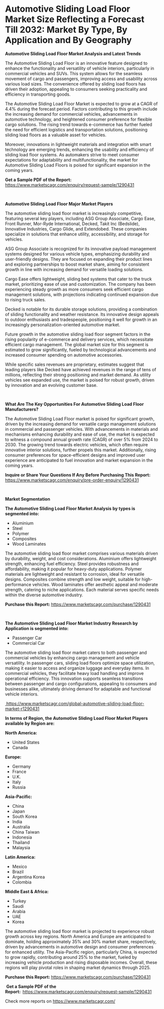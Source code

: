 <p><h1>Automotive Sliding Load Floor Market Size Reflecting a Forecast Till 2032: Market By Type, By Application and By Geography</h1></p><p><strong>Automotive Sliding Load Floor Market Analysis and Latest Trends</strong></p>
<p><p>The Automotive Sliding Load Floor is an innovative feature designed to enhance the functionality and versatility of vehicle interiors, particularly in commercial vehicles and SUVs. This system allows for the seamless movement of cargo and passengers, improving access and usability across various load sizes. The convenience offered by sliding load floors has driven their adoption, appealing to consumers seeking practicality and efficiency in transporting goods.</p><p>The Automotive Sliding Load Floor Market is expected to grow at a CAGR of 4.4% during the forecast period. Factors contributing to this growth include the increasing demand for commercial vehicles, advancements in automotive technology, and heightened consumer preference for flexible cargo solutions. The rising trend towards e-commerce has further fueled the need for efficient logistics and transportation solutions, positioning sliding load floors as a valuable asset for vehicles.</p><p>Moreover, innovations in lightweight materials and integration with smart technology are emerging trends, enhancing the usability and efficiency of sliding load floor systems. As automakers strive to meet consumer expectations for adaptability and multifunctionality, the market for Automotive Sliding Load Floors is poised for significant expansion in the coming years.</p></p>
<p><strong>Get a Sample PDF of the Report:&nbsp;</strong> <a href="https://www.marketscagr.com/enquiry/request-sample/1290431?utm_campaign=3368&utm_medium=2&utm_source=Github&utm_content=ia&utm_term=30032025&utm_id=automotive-sliding-load-floor">https://www.marketscagr.com/enquiry/request-sample/1290431</a></p>
<p>&nbsp;</p>
<p><strong>Automotive Sliding Load Floor Major Market Players</strong></p>
<p><p>The automotive sliding load floor market is increasingly competitive, featuring several key players, including ASG Group Associate, Cargo Ease, Front Runner, Mor-Ryde International, Decked, Takit Inc (Bedslide), Innovative Industries, Cargo Glide, and Extendobed. These companies specialize in solutions that enhance utility, accessibility, and storage for vehicles.</p><p>ASG Group Associate is recognized for its innovative payload management systems designed for various vehicle types, emphasizing durability and user-friendly designs. They are focused on expanding their product lines and exploring partnerships to boost market share, aiming for consistent growth in line with increasing demand for versatile loading solutions.</p><p>Cargo Ease offers lightweight, sliding bed systems that cater to the truck market, prioritizing ease of use and customization. The company has been experiencing steady growth as more consumers seek efficient cargo management solutions, with projections indicating continued expansion due to rising truck sales.</p><p>Decked is notable for its durable storage solutions, providing a combination of sliding functionality and weather resistance. Its innovative design appeals to outdoor enthusiasts and tradespeople, positioning it well for growth in an increasingly personalization-oriented automotive market.</p><p>Future growth in the automotive sliding load floor segment factors in the rising popularity of e-commerce and delivery services, which necessitate efficient cargo management. The global market size for this segment is estimated to grow significantly, fueled by technological advancements and increased consumer spending on automotive accessories.</p><p>While specific sales revenues are proprietary, estimates suggest that leading players like Decked have achieved revenues in the range of tens of millions, reflecting their strong positioning and market demand. As utility vehicles see expanded use, the market is poised for robust growth, driven by innovation and an evolving customer base.</p></p>
<p>&nbsp;</p>
<p><strong>What Are The Key Opportunities For Automotive Sliding Load Floor Manufacturers?</strong></p>
<p><p>The Automotive Sliding Load Floor market is poised for significant growth, driven by the increasing demand for versatile cargo management solutions in commercial and passenger vehicles. With advancements in materials and mechanisms enhancing durability and ease of use, the market is expected to witness a compound annual growth rate (CAGR) of over 5% from 2024 to 2030. The growing trend towards electric vehicles, which often require innovative interior solutions, further propels this market. Additionally, rising consumer preferences for space-efficient designs and improved user experience are anticipated to fuel innovation and market expansion in the coming years.</p></p>
<p><strong>Inquire or Share Your Questions If Any Before Purchasing This Report:</strong> <a href="https://www.marketscagr.com/enquiry/pre-order-enquiry/1290431?utm_campaign=3368&utm_medium=2&utm_source=Github&utm_content=ia&utm_term=30032025&utm_id=automotive-sliding-load-floor">https://www.marketscagr.com/enquiry/pre-order-enquiry/1290431</a></p>
<p>&nbsp;</p>
<p><strong>Market Segmentation</strong></p>
<p><strong>The Automotive Sliding Load Floor Market Analysis by types is segmented into:</strong></p>
<p><ul><li>Aluminium</li><li>Steel</li><li>Polymer</li><li>Composites</li><li>Wood Laminates</li></ul></p>
<p><p>The automotive sliding load floor market comprises various materials driven by durability, weight, and cost considerations. Aluminium offers lightweight strength, enhancing fuel efficiency. Steel provides robustness and affordability, making it popular for heavy-duty applications. Polymer materials are lightweight and resistant to corrosion, ideal for versatile designs. Composites combine strength and low weight, suitable for high-performance vehicles. Wood laminates offer aesthetic appeal and moderate strength, catering to niche applications. Each material serves specific needs within the diverse automotive industry.</p></p>
<p><strong>Purchase this Report:&nbsp;</strong><a href="https://www.marketscagr.com/purchase/1290431?utm_campaign=3368&utm_medium=2&utm_source=Github&utm_content=ia&utm_term=30032025&utm_id=automotive-sliding-load-floor">https://www.marketscagr.com/purchase/1290431</a></p>
<p>&nbsp;</p>
<p><strong>The Automotive Sliding Load Floor Market Industry Research by Application is segmented into:</strong></p>
<p><ul><li>Passenger Car</li><li>Commercial Car</li></ul></p>
<p><p>The automotive sliding load floor market caters to both passenger and commercial vehicles by enhancing cargo management and vehicle versatility. In passenger cars, sliding load floors optimize space utilization, making it easier to access and organize luggage and everyday items. In commercial vehicles, they facilitate heavy load handling and improve operational efficiency. This innovation supports seamless transitions between passenger and cargo configurations, appealing to consumers and businesses alike, ultimately driving demand for adaptable and functional vehicle interiors.</p></p>
<p><a href="https://www.marketscagr.com/global-automotive-sliding-load-floor-market-r1290431?utm_campaign=3368&utm_medium=2&utm_source=Github&utm_content=ia&utm_term=30032025&utm_id=automotive-sliding-load-floor">&nbsp;https://www.marketscagr.com/global-automotive-sliding-load-floor-market-r1290431</a></p>
<p><strong>In terms of Region, the Automotive Sliding Load Floor Market Players available by Region are:</strong></p>
<p>
    <p> <strong> North America: </strong>
        <ul>
            <li>United States</li>
            <li>Canada</li>
        </ul>
        </p> 
    <p> <strong> Europe: </strong>
        <ul>
            <li>Germany</li>
            <li>France</li>
            <li>U.K.</li>
            <li>Italy</li>
            <li>Russia</li>
        </ul>
        </p> 
    <p> <strong> Asia-Pacific: </strong>
        <ul>
            <li>China</li>
            <li>Japan</li>
            <li>South Korea</li>
            <li>India</li>
            <li>Australia</li>
            <li>China Taiwan</li>
            <li>Indonesia</li>
            <li>Thailand</li>
            <li>Malaysia</li>
        </ul>
        </p> 
    <p> <strong> Latin America: </strong>
        <ul>
            <li>Mexico</li>
            <li>Brazil</li>
            <li>Argentina Korea</li>
            <li>Colombia</li>
        </ul>
        </p> 
    <p> <strong> Middle East & Africa: </strong>
        <ul>
            <li>Turkey</li>
            <li>Saudi</li>
            <li>Arabia</li>
            <li>UAE</li>
            <li>Korea</li>
        </ul>
    </p>
    </p>
<p><p>The automotive sliding load floor market is projected to experience robust growth across key regions. North America and Europe are anticipated to dominate, holding approximately 35% and 30% market share, respectively, driven by advancements in automotive design and consumer preferences for enhanced utility. The Asia-Pacific region, particularly China, is expected to grow rapidly, contributing around 25% to the market, fueled by increasing vehicle production and rising disposable incomes. Overall, these regions will play pivotal roles in shaping market dynamics through 2025.</p></p>
<p><strong>Purchase this Report: </strong><a href="https://www.marketscagr.com/purchase/1290431?utm_campaign=3368&utm_medium=2&utm_source=Github&utm_content=ia&utm_term=30032025&utm_id=automotive-sliding-load-floor">https://www.marketscagr.com/purchase/1290431</a></p>
<p>&nbsp;<strong>Get a Sample PDF of the Report:&nbsp;&nbsp;</strong><a href="https://www.marketscagr.com/enquiry/request-sample/1290431?utm_campaign=3368&utm_medium=2&utm_source=Github&utm_content=ia&utm_term=30032025&utm_id=automotive-sliding-load-floor">https://www.marketscagr.com/enquiry/request-sample/1290431</a></p>
<p><strong></strong></p>
<p>Check more reports on <a href="https://www.marketscagr.com/?utm_campaign=3368&utm_medium=2&utm_source=Github&utm_content=ia&utm_term=30032025&utm_id=automotive-sliding-load-floor">https://www.marketscagr.com/</a></p>